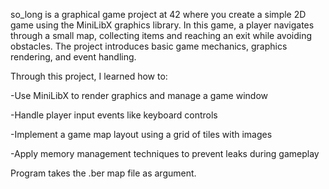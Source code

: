 so_long is a graphical game project at 42 where you create a simple 2D game using the MiniLibX graphics library. In this game, a player navigates through a small map, collecting items and reaching an exit while avoiding obstacles. The project introduces basic game mechanics, graphics rendering, and event handling.

Through this project, I learned how to:

-Use MiniLibX to render graphics and manage a game window

-Handle player input events like keyboard controls

-Implement a game map layout using a grid of tiles with images

-Apply memory management techniques to prevent leaks during gameplay

Program takes the .ber map file as argument. 

